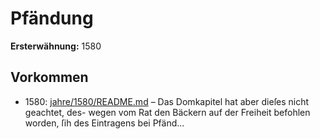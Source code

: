 # Pfändung

**Ersterwähnung:** 1580

## Vorkommen
- 1580: [jahre/1580/README.md](../jahre/1580/README.md) – Das Domkapitel hat aber dieſes nicht geachtet, des-
wegen vom Rat den Bäckern auf der Freiheit befohlen
worden, ſih des Eintragens bei Pfänd...
